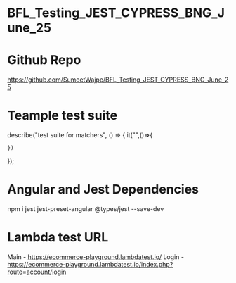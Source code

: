 # BFL_Testing_JEST_CYPRESS_BNG_June_25

# Github Repo
https://github.com/SumeetWajpe/BFL_Testing_JEST_CYPRESS_BNG_June_25

# Teample test suite

describe("test suite for matchers", () => {
    it("",()=>{
        
    })
});

# Angular and Jest Dependencies
npm i jest jest-preset-angular @types/jest --save-dev

# Lambda test URL
Main -  https://ecommerce-playground.lambdatest.io/
Login - https://ecommerce-playground.lambdatest.io/index.php?route=account/login